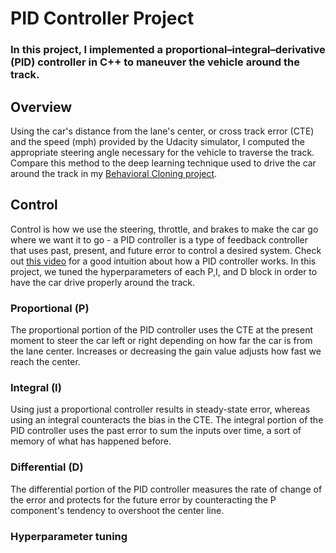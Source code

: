 # **PID Controller Project** 

### In this project, I implemented a proportional–integral–derivative (PID) controller in C++ to maneuver the vehicle around the track.

## Overview
Using the car's distance from the lane's center, or cross track error (CTE) and the speed (mph) provided by the Udacity simulator, I computed the appropriate steering angle necessary for the vehicle to traverse the track. Compare this method to the deep learning technique used to drive the car around the track in my [Behavioral Cloning project](https://github.com/jissac/SDCND/tree/master/Term1/Behavioral_Cloning).

## Control
Control is how we use the steering, throttle, and brakes to make the car go where we want it to go - a PID controller is a type of feedback controller that uses past, present, and future error to control a desired system. Check out [this video](https://www.youtube.com/watch?v=wkfEZmsQqiA) for a good intuition about how a PID controller works. In this project, we tuned the hyperparameters of each P,I, and D block in order to have the car drive properly around the track.

### Proportional (P)
The proportional portion of the PID controller uses the CTE at the present moment to steer the car left or right depending on how far the car is from the lane center. Increases or decreasing the gain value adjusts how fast we reach the center. 

### Integral (I)
Using just a proportional controller results in steady-state error, whereas using an integral counteracts the bias in the CTE. The integral portion of the PID controller uses the past error to sum the inputs over time, a sort of memory of what has happened before. 

### Differential (D)
The differential portion of the PID controller measures the rate of change of the error and protects for the future error by counteracting the P component's tendency to overshoot the center line.

### Hyperparameter tuning

